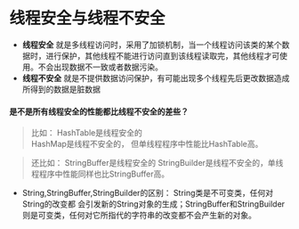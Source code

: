# 线程安全与线程不安全

* **线程安全** 就是多线程访问时，采用了加锁机制，当一个线程访问该类的某个数据时，进行保护，其他线程不能进行访问直到该线程读取完，其他线程才可使用。不会出现数据不一致或者数据污染。
* **线程不安全** 就是不提供数据访问保护，有可能出现多个线程先后更改数据造成所得到的数据是脏数据


#### 是不是所有线程安全的性能都比线程不安全的差些？

> 比如：
HashTable是线程安全的  
HashMap是线程不安全的， 但单线程程序中性能比HashTable高。

> 还比如：
StringBuffer是线程安全的
StringBuilder是线程不安全的，单线程程序中性能同样也比StringBuffer高。

* String,StringBuffer,StringBuilder的区别： String类是不可变类，任何对String的改变都 会引发新的String对象的生成；StringBuffer和StringBuilder则是可变类，任何对它所指代的字符串的改变都不会产生新的对象。